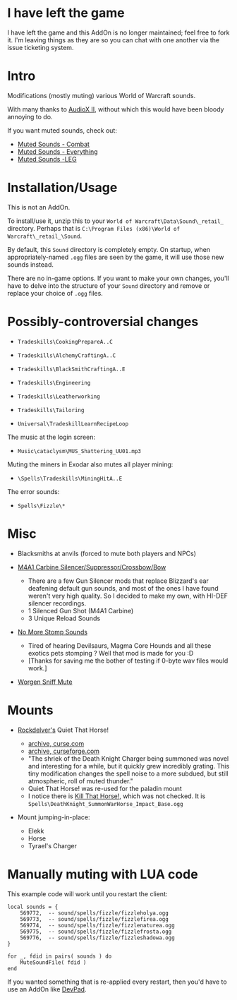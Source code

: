 # I have left the game

I have left the game and this AddOn is no longer maintained; feel free to fork it.  I'm leaving things as they are so you can chat with one another via the issue ticketing system.



# Intro

Modifications (mostly muting) various World of Warcraft sounds.

With many thanks to [AudioX II](https://wow.curseforge.com/projects/20522), without which this would have been bloody annoying to do.

If you want muted sounds, check out:

  - [Muted Sounds - Combat](http://www.wowinterface.com/downloads/info18781)
  - [Muted Sounds - Everything](http://www.wowinterface.com/downloads/info18782)
  - [Muted Sounds -LEG](https://www.wowinterface.com/downloads/info21893-finalversion.html)



# Installation/Usage

This is not an AddOn.

To install/use it, unzip this to your `World of Warcraft\Data\Sound\_retail_` directory.  Perhaps that is `C:\Program Files (x86)\World of Warcraft\_retail_\Sound`.

By default, this `Sound` directory is completely empty.  On startup, when appropriately-named `.ogg` files are seen by the game, it will use those new sounds instead.

There are no in-game options.  If you want to make your own changes, you'll have to delve into the structure of your `Sound` directory and remove or replace your choice of `.ogg` files.



# Possibly-controversial changes

- `Tradeskills\CookingPrepareA..C`
- `Tradeskills\AlchemyCraftingA..C`
- `Tradeskills\BlackSmithCraftingA..E`
- `Tradeskills\Engineering`
- `Tradeskills\Leatherworking`
- `Tradeskills\Tailoring`

- `Universal\TradeskillLearnRecipeLoop`

The music at the login screen:

- `Music\cataclysm\MUS_Shattering_UU01.mp3`

Muting the miners in Exodar also mutes all player mining:

- `\Spells\Tradeskills\MiningHitA..E`

The error sounds:

- `Spells\Fizzle\*`



# Misc

- Blacksmiths at anvils (forced to mute both players and NPCs)

- [M4A1 Carbine Silencer/Suppressor/Crossbow/Bow](https://wow.curseforge.com/projects/61326)
  -  There are a few Gun Silencer mods that replace Blizzard's ear deafening default gun sounds, and most of the ones I have found weren't very high quality. So I decided to make my own, with HI-DEF silencer recordings. 
  -  1 Silenced Gun Shot (M4A1 Carbine)
  -  3 Unique Reload Sounds 

- [No More Stomp Sounds](https://wow.curseforge.com/projects/16409)
  -  Tired of hearing Devilsaurs, Magma Core Hounds and all these exotics pets stomping ? Well that mod is made for you :D
  -  [Thanks for saving me the bother of testing if 0-byte wav files would work.]

- [Worgen Sniff Mute](http://wowinterface.com/downloads/info18989)



# Mounts

- [Rockdelver's](https://www.curseforge.com/members/Rockdelver) Quiet That Horse!
  -  [archive, curse.com](https://web.archive.org/web/20091208065745/wow.curse.com/downloads/wow-addons/details/qth.aspx)
  -  [archive, curseforge.com](https://web.archive.org/web/*/https://www.curseforge.com/projects/qth/)
  -  "The shriek of the Death Knight Charger being summoned was novel and interesting for a while, but it quickly grew incredibly grating. This tiny modification changes the spell noise to a more subdued, but still atmospheric, roll of muted thunder."
  -  Quiet That Horse! was re-used for the paladin mount
  -  I notice there is [Kill That Horse!](https://www.curseforge.com/projects/19772), which was not checked.  It is `Spells\DeathKnight_SummonWarHorse_Impact_Base.ogg`

- Mount jumping-in-place:
  - Elekk
  - Horse
  - Tyrael's Charger



# Manually muting with LUA code

This example code will work until you restart the client:

```
local sounds = {
	569772,  -- sound/spells/fizzle/fizzleholya.ogg
	569773,  -- sound/spells/fizzle/fizzlefirea.ogg
	569774,  -- sound/spells/fizzle/fizzlenaturea.ogg
	569775,  -- sound/spells/fizzle/fizzlefrosta.ogg
	569776,  -- sound/spells/fizzle/fizzleshadowa.ogg
}

for _, fdid in pairs( sounds ) do
	MuteSoundFile( fdid )
end
```

If you wanted something that is re-applied every restart, then you'd have to use an AddOn like [DevPad](https://github.com/spiralofhope/_DevPad/).
